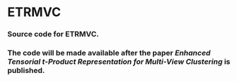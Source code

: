 # ETRMVC

### Source code for ETRMVC.

### The code will be made available after the paper *Enhanced Tensorial t-Product Representation for Multi-View Clustering* is published.
